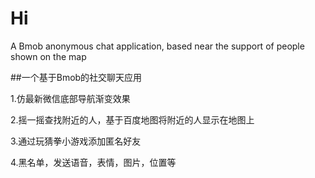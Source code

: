 # Hi
A Bmob anonymous chat application, based near the support of people shown on the map

##一个基于Bmob的社交聊天应用

1.仿最新微信底部导航渐变效果

2.摇一摇查找附近的人，基于百度地图将附近的人显示在地图上

3.通过玩猜拳小游戏添加匿名好友

4.黑名单，发送语音，表情，图片，位置等

